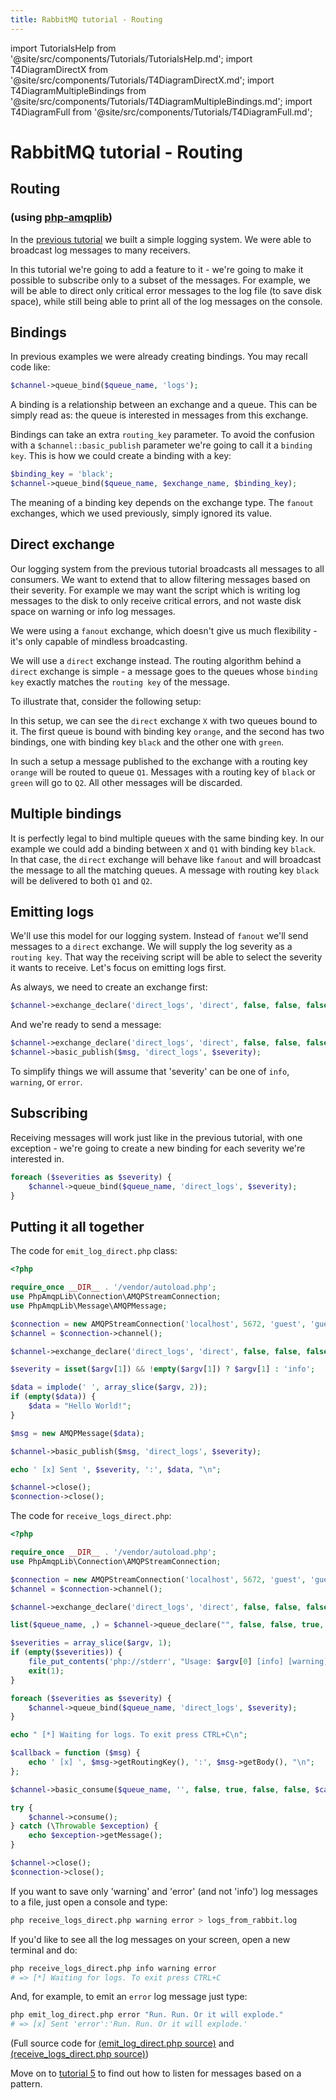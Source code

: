 ```yaml
---
title: RabbitMQ tutorial - Routing
---
```

<!--
Copyright (c) 2005-2024 Broadcom. All Rights Reserved. The term "Broadcom" refers to Broadcom Inc. and/or its subsidiaries.

All rights reserved. This program and the accompanying materials
are made available under the terms of the under the Apache License,
Version 2.0 (the "License”); you may not use this file except in compliance
with the License. You may obtain a copy of the License at

https://www.apache.org/licenses/LICENSE-2.0

Unless required by applicable law or agreed to in writing, software
distributed under the License is distributed on an "AS IS" BASIS,
WITHOUT WARRANTIES OR CONDITIONS OF ANY KIND, either express or implied.
See the License for the specific language governing permissions and
limitations under the License.
-->

import TutorialsHelp from '@site/src/components/Tutorials/TutorialsHelp.md';
import T4DiagramDirectX from '@site/src/components/Tutorials/T4DiagramDirectX.md';
import T4DiagramMultipleBindings from '@site/src/components/Tutorials/T4DiagramMultipleBindings.md';
import T4DiagramFull from '@site/src/components/Tutorials/T4DiagramFull.md';

# RabbitMQ tutorial - Routing

## Routing
### (using [php-amqplib](https://github.com/php-amqplib/php-amqplib))

<TutorialsHelp/>

In the [previous tutorial](./tutorial-three-php) we built a
simple logging system. We were able to broadcast log messages to many
receivers.

In this tutorial we're going to add a feature to it - we're going to
make it possible to subscribe only to a subset of the messages. For
example, we will be able to direct only critical error messages to the
log file (to save disk space), while still being able to print all of
the log messages on the console.


Bindings
--------

In previous examples we were already creating bindings. You may recall
code like:

```php
$channel->queue_bind($queue_name, 'logs');
```

A binding is a relationship between an exchange and a queue. This can
be simply read as: the queue is interested in messages from this
exchange.

Bindings can take an extra `routing_key` parameter. To avoid the
confusion with a `$channel::basic_publish` parameter we're going to call it a
`binding key`. This is how we could create a binding with a key:

```php
$binding_key = 'black';
$channel->queue_bind($queue_name, $exchange_name, $binding_key);
```

The meaning of a binding key depends on the exchange type. The
`fanout` exchanges, which we used previously, simply ignored its
value.

Direct exchange
---------------

Our logging system from the previous tutorial broadcasts all messages
to all consumers. We want to extend that to allow filtering messages
based on their severity. For example we may want the script which is
writing log messages to the disk to only receive critical errors, and
not waste disk space on warning or info log messages.

We were using a `fanout` exchange, which doesn't give us much
flexibility - it's only capable of mindless broadcasting.

We will use a `direct` exchange instead. The routing algorithm behind
a `direct` exchange is simple - a message goes to the queues whose
`binding key` exactly matches the `routing key` of the message.

To illustrate that, consider the following setup:

<T4DiagramDirectX/>

In this setup, we can see the `direct` exchange `X` with two queues bound
to it. The first queue is bound with binding key `orange`, and the second
has two bindings, one with binding key `black` and the other one
with `green`.

In such a setup a message published to the exchange with a routing key
`orange` will be routed to queue `Q1`. Messages with a routing key of `black`
or `green` will go to `Q2`. All other messages will be discarded.


Multiple bindings
-----------------
<T4DiagramMultipleBindings/>

It is perfectly legal to bind multiple queues with the same binding
key. In our example we could add a binding between `X` and `Q1` with
binding key `black`. In that case, the `direct` exchange will behave
like `fanout` and will broadcast the message to all the matching
queues. A message with routing key `black` will be delivered to both
`Q1` and `Q2`.


Emitting logs
-------------

We'll use this model for our logging system. Instead of `fanout` we'll
send messages to a `direct` exchange. We will supply the log severity as
a `routing key`. That way the receiving script will be able to select
the severity it wants to receive. Let's focus on emitting logs
first.

As always, we need to create an exchange first:

```php
$channel->exchange_declare('direct_logs', 'direct', false, false, false);
```

And we're ready to send a message:

```php
$channel->exchange_declare('direct_logs', 'direct', false, false, false);
$channel->basic_publish($msg, 'direct_logs', $severity);
```

To simplify things we will assume that 'severity' can be one of
`info`, `warning`, or `error`.

Subscribing
-----------

Receiving messages will work just like in the previous tutorial, with
one exception - we're going to create a new binding for each severity
we're interested in.

```php
foreach ($severities as $severity) {
    $channel->queue_bind($queue_name, 'direct_logs', $severity);
}
```

Putting it all together
-----------------------

<T4DiagramFull/>


The code for `emit_log_direct.php` class:

```php
<?php

require_once __DIR__ . '/vendor/autoload.php';
use PhpAmqpLib\Connection\AMQPStreamConnection;
use PhpAmqpLib\Message\AMQPMessage;

$connection = new AMQPStreamConnection('localhost', 5672, 'guest', 'guest');
$channel = $connection->channel();

$channel->exchange_declare('direct_logs', 'direct', false, false, false);

$severity = isset($argv[1]) && !empty($argv[1]) ? $argv[1] : 'info';

$data = implode(' ', array_slice($argv, 2));
if (empty($data)) {
    $data = "Hello World!";
}

$msg = new AMQPMessage($data);

$channel->basic_publish($msg, 'direct_logs', $severity);

echo ' [x] Sent ', $severity, ':', $data, "\n";

$channel->close();
$connection->close();
```


The code for `receive_logs_direct.php`:

```php
<?php

require_once __DIR__ . '/vendor/autoload.php';
use PhpAmqpLib\Connection\AMQPStreamConnection;

$connection = new AMQPStreamConnection('localhost', 5672, 'guest', 'guest');
$channel = $connection->channel();

$channel->exchange_declare('direct_logs', 'direct', false, false, false);

list($queue_name, ,) = $channel->queue_declare("", false, false, true, false);

$severities = array_slice($argv, 1);
if (empty($severities)) {
    file_put_contents('php://stderr', "Usage: $argv[0] [info] [warning] [error]\n");
    exit(1);
}

foreach ($severities as $severity) {
    $channel->queue_bind($queue_name, 'direct_logs', $severity);
}

echo " [*] Waiting for logs. To exit press CTRL+C\n";

$callback = function ($msg) {
    echo ' [x] ', $msg->getRoutingKey(), ':', $msg->getBody(), "\n";
};

$channel->basic_consume($queue_name, '', false, true, false, false, $callback);

try {
    $channel->consume();
} catch (\Throwable $exception) {
    echo $exception->getMessage();
}

$channel->close();
$connection->close();
```

If you want to save only 'warning' and 'error' (and not 'info') log
messages to a file, just open a console and type:

```bash
php receive_logs_direct.php warning error > logs_from_rabbit.log
```

If you'd like to see all the log messages on your screen, open a new
terminal and do:

```bash
php receive_logs_direct.php info warning error
# => [*] Waiting for logs. To exit press CTRL+C
```

And, for example, to emit an `error` log message just type:

```bash
php emit_log_direct.php error "Run. Run. Or it will explode."
# => [x] Sent 'error':'Run. Run. Or it will explode.'
```

(Full source code for [(emit_log_direct.php source)](https://github.com/rabbitmq/rabbitmq-tutorials/blob/main/php/emit_log_direct.php)
and [(receive_logs_direct.php source)](https://github.com/rabbitmq/rabbitmq-tutorials/blob/main/php/receive_logs_direct.php))


Move on to [tutorial 5](./tutorial-five-php) to find out how to listen
for messages based on a pattern.
